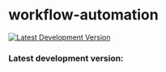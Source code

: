 # workflow-automation

[![Latest Development Version](https://img.shields.io/badge/version-v0.3-blue)](https://github.com/danielyedaniel/test)

<div class="card">
  <div class="card-content">
    <h3>Latest development version: </h3>
    <p id="latest-version"></p>
  </div>
</div>
